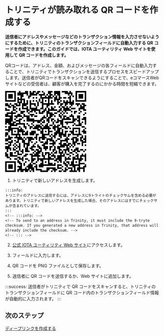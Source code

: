 # トリニティが読み取れる QR コードを作成する
<!-- # Create a QR Code that Trinity can read -->

**送信者にアドレスやメッセージなどのトランザクション情報を入力させないようにするために、トリニティのトランザクションフィールドに自動入力する QR コードを作成できます。このガイドでは、IOTA ユーティリティ Web サイトを使用して QR コードを作成します。**
<!-- **To avoid making senders enter transaction information such as your address or a message, you can create a QR code that auto-populates the transaction fields in Trinity. In this guide, you create a QR code, using the IOTA utility website.** -->

QRコードは、アドレス、金額、およびメッセージの各フィールドに自動入力することで、トリニティでトランザクションを送信するプロセスをスピードアップします。送信者がQRコードをスキャンできるようにすることで、eコマースWebサイトなどの受信者は、顧客が購入を完了するのにかかる時間を短縮できます。
<!-- QR codes speed up the process of sending a transaction in Trinity by auto-populating the Address, Value, and Message fields. By allowing senders to scan a QR code, recipients such as ecommerce websites can reduce the time it takes for customers to complete a purchase. -->

![Example QR code](../images/qr-code.png)

1. トリニティで新しいアドレスを生成します。
  <!-- 1. Generate a new address in Trinity -->

    :::info:
    トリニティのアドレスに送信するには、アドレスに9トライトのチェックサムを含める必要があります。トリニティで新しいアドレスを生成した場合、そのアドレスにはすでにチェックサムが含まれています。
    :::
    <!-- :::info: -->
    <!-- To send to an address in Trinity, it must include the 9-tryte checksum. If you generated a new address in Trinity, that address will already include the checksum. -->
    <!-- ::: -->

2. [公式 IOTA ユーティリティ Web サイト](https://utils.iota.org/qr-create)にアクセスします。
<!-- 2. Go to the [official IOTA utility website](https://utils.iota.org/qr-create) -->

3. フィールドに入力します。
<!-- 3. Complete the fields -->

4. QR コードを PNG ファイルとして保存します。
<!-- 4. Save the QR code as a PNG file -->

5. 送信者に QR コードを送信するか、Web サイトに追加します。
<!-- 5. Send the QR code to your sender, or add it to your website -->

:::success:
送信者がトリニティで QR コードをスキャンすると、トリニティのトランザクションフィールドに QR コード内のトランザクションフィールド情報が自動的に入力されます。
:::
<!-- :::success: -->
<!-- When the sender scans the QR code in Trinity, the transaction fields will be auto-populated with the ones from the QR code. -->
<!-- ::: -->

## 次のステップ
<!-- ## Next steps -->

[ディープリンクを作成する](../how-to-guides/create-deep-link.md)
<!-- [Create a deep link](../how-to-guides/create-deep-link.md) -->
